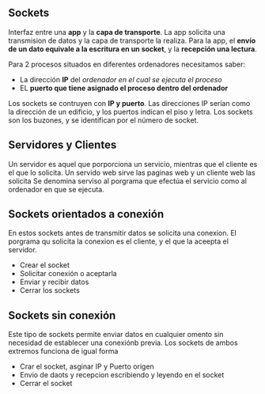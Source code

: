 ## Sockets

Interfaz entre una **app** y la **capa de transporte**. La app solicita una transmision de datos y la capa de transporte la realiza.
Para la app, el **envío de un dato equivale a la escritura en un socket**, y la **recepción una lectura**.

Para  2 procesos situados en diferentes ordenadores necesitamos saber:
* La dirección **IP**  del *ordenador en el cual se ejecuta el proceso*
* EL **puerto que tiene asignado el proceso dentro del ordenador**

Los sockets se contruyen con **IP y puerto**. Las direcciones IP serían como la dirección de un edificio, y los puertos indican el piso y letra. Los sockets son los buzones, y se identifican por el número de socket.

## Servidores y Clientes

Un servidor es aquel que porporciona un servicio, mientras que el cliente es el que lo solicita.
Un servido web sirve las paginas web y un cliente web las solicita
Se denomina serviso al porgrama que efectúa el servicio como al ordenador en que se ejecuta.

## Sockets orientados a conexión
En estos sockets antes de transmitir datos se solicita una conexion. El porgrama qu solicita la conexion es el cliente, y el que la aceepta el servidor.
* Crear el socket
* Solicitar conexión o aceptarla
* Enviar y recibir datos
* Cerrar los sockets

## Sockets sin conexión
Este tipo de sockets permite enviar datos en cualquier omento sin necesidad de establecer una conexiónb previa. Los sockets de ambos extremos funciona de igual forma
* Crar el socket, asginar IP y Puerto origen
* Envio de daots y recepcion escribiendo y leyendo en el socket
* Cerrar el socket